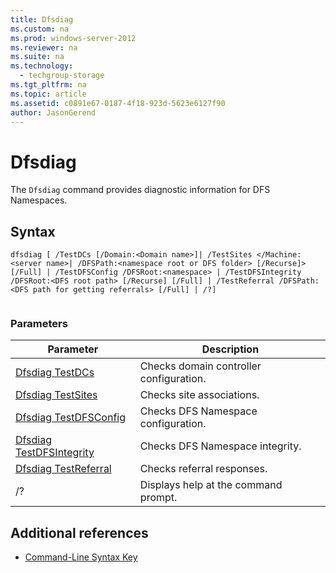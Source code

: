 ```yaml
---
title: Dfsdiag
ms.custom: na
ms.prod: windows-server-2012
ms.reviewer: na
ms.suite: na
ms.technology: 
  - techgroup-storage
ms.tgt_pltfrm: na
ms.topic: article
ms.assetid: c0891e67-0187-4f18-923d-5623e6127f90
author: JasonGerend
---
```

# Dfsdiag
The `Dfsdiag` command provides diagnostic information for DFS Namespaces.  
  
## Syntax  
  
```  
dfsdiag [ /TestDCs [/Domain:<Domain name>]| /TestSites </Machine:<server name>| /DFSPath:<namespace root or DFS folder> [/Recurse]> [/Full] | /TestDFSConfig /DFSRoot:<namespace> | /TestDFSIntegrity /DFSRoot:<DFS root path> [/Recurse] [/Full] | /TestReferral /DFSPath:<DFS path for getting referrals> [/Full] | /?]  
  
```  
  
### Parameters  
  
|Parameter|Description|  
|-------------|---------------|  
|[Dfsdiag TestDCs](../commands/Dfsdiag-TestDCs.md)|Checks domain controller configuration.|  
|[Dfsdiag TestSites](../commands/Dfsdiag-TestSites.md)|Checks site associations.|  
|[Dfsdiag TestDFSConfig](../commands/Dfsdiag-TestDFSConfig.md)|Checks DFS Namespace configuration.|  
|[Dfsdiag TestDFSIntegrity](../commands/Dfsdiag-TestDFSIntegrity.md)|Checks DFS Namespace integrity.|  
|[Dfsdiag TestReferral](../commands/Dfsdiag-TestReferral.md)|Checks referral responses.|  
|\/?|Displays help at the command prompt.|  
  
## Additional references  
  
-   [Command-Line Syntax Key](../commands/Command-Line-Syntax-Key.md)  
  

